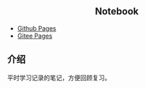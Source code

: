 <h2 align="center">Notebook</h2>

<p alien="center">
  <a href="https://img.shields.io/github/license/yubinCloud/notebook"></a>
</p>

* [Github Pages](https://yubincloud.github.io/notebook/)
* [Gitee Pages](https://yubincloud.gitee.io/notebook)

## 介绍

平时学习记录的笔记，方便回顾复习。
